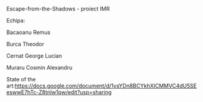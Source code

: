 Escape-from-the-Shadows - proiect IMR

Echipa: 

Bacaoanu Remus

Burca Theodor

Cernat George Lucian

Muraru Cosmin Alexandru


State of the art:https://docs.google.com/document/d/1ysYDn8BCYkhXICMMVC4dU5SEeswwE7hTc-Z8tnlw1qw/edit?usp=sharing
